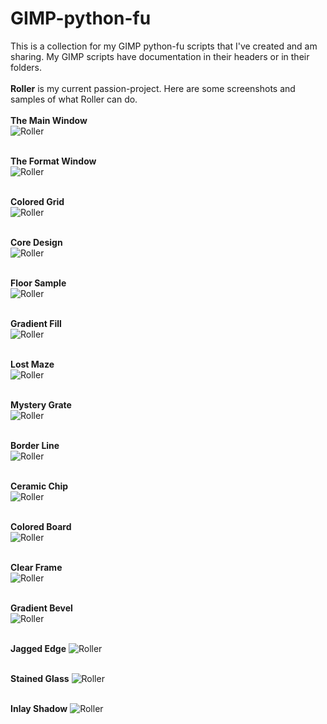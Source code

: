 # GIMP-python-fu
This is a collection for my GIMP python-fu scripts that I've created and am sharing. My GIMP scripts have documentation in their headers or in their folders.
</br></br>
**Roller** is my current passion-project. Here are some screenshots and samples of what Roller can do.
</br></br>
**The Main Window**</br>
![Roller](/images/roller-main.jpg)
</br></br>

**The Format Window**</br>
![Roller](/images/roller-format.jpg)
</br></br>

**Colored Grid**</br>
![Roller](/images/roller-colored-grid.jpg)
</br></br>

**Core Design**</br>
![Roller](/images/roller-core-design.jpg)
</br></br>

**Floor Sample**</br>
![Roller](/images/roller-floor-sample.jpg)
</br></br>

**Gradient Fill**</br>
![Roller](/images/roller-gradient-fill.jpg)
</br></br>

**Lost Maze**</br>
![Roller](/images/roller-lost-maze.jpg)
</br></br>

**Mystery Grate**</br>
![Roller](/images/roller-mystery-grate.jpg)
</br></br>

**Border Line**</br>
![Roller](/images/roller-border-line.jpg)
</br></br>

**Ceramic Chip**</br>
![Roller](/images/roller-ceramic-chip.jpg)
</br></br>

**Colored Board**</br>
![Roller](/images/roller-colored-board.jpg)
</br></br>

**Clear Frame**</br>
![Roller](/images/roller-clear-frame.jpg)
</br></br>

**Gradient Bevel**</br>
![Roller](/images/roller-gradient-bevel.jpg)
</br></br>

**Jagged Edge**
![Roller](/images/roller-jagged-edge.jpg)
</br></br>

**Stained Glass**
![Roller](/images/roller-stained-glass.jpg)
</br></br>

**Inlay Shadow**
![Roller](/images/roller-inlay-shadow.jpg)
</br></br>

